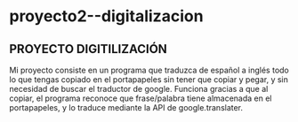 # proyecto2--digitalizacion


## PROYECTO DIGITILIZACIÓN 
Mi proyecto consiste en un programa que traduzca de español a inglés todo lo que tengas copiado en el portapapeles sin tener que copiar y pegar, y sin necesidad de buscar el traductor de google. Funciona gracias a que al copiar, el programa reconoce que frase/palabra tiene almacenada en el portapapeles, y lo traduce mediante la API de google.translater.
